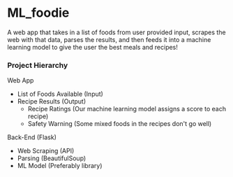 # ML_foodie

A web app that takes in a list of foods from user provided input, scrapes the web with that data, parses the results, and then feeds it into a machine learning model to give the user the best meals and recipes!

### Project Hierarchy
Web App
- List of Foods Available (Input)
- Recipe Results (Output)
    - Recipe Ratings (Our machine learning model assigns a score to each recipe)
    - Safety Warning (Some mixed foods in the recipes don't go well)

Back-End (Flask)
- Web Scraping (API)
- Parsing (BeautifulSoup)
- ML Model (Preferably library)

